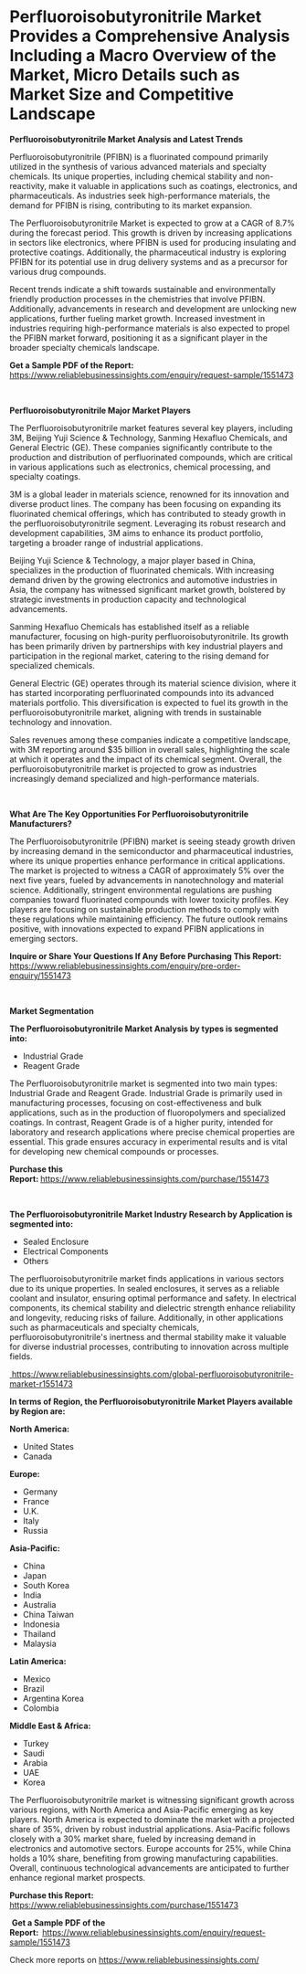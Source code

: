 <p><h1>Perfluoroisobutyronitrile Market Provides a Comprehensive Analysis Including a Macro Overview of the Market, Micro Details such as Market Size and Competitive Landscape</h1></p><p><strong>Perfluoroisobutyronitrile Market Analysis and Latest Trends</strong></p>
<p><p>Perfluoroisobutyronitrile (PFIBN) is a fluorinated compound primarily utilized in the synthesis of various advanced materials and specialty chemicals. Its unique properties, including chemical stability and non-reactivity, make it valuable in applications such as coatings, electronics, and pharmaceuticals. As industries seek high-performance materials, the demand for PFIBN is rising, contributing to its market expansion.</p><p>The Perfluoroisobutyronitrile Market is expected to grow at a CAGR of 8.7% during the forecast period. This growth is driven by increasing applications in sectors like electronics, where PFIBN is used for producing insulating and protective coatings. Additionally, the pharmaceutical industry is exploring PFIBN for its potential use in drug delivery systems and as a precursor for various drug compounds.</p><p>Recent trends indicate a shift towards sustainable and environmentally friendly production processes in the chemistries that involve PFIBN. Additionally, advancements in research and development are unlocking new applications, further fueling market growth. Increased investment in industries requiring high-performance materials is also expected to propel the PFIBN market forward, positioning it as a significant player in the broader specialty chemicals landscape.</p></p>
<p><strong>Get a Sample PDF of the Report:&nbsp;</strong> <a href="https://www.reliablebusinessinsights.com/enquiry/request-sample/1551473?utm_campaign=1119&utm_medium=2&utm_source=Github&utm_content=ia&utm_term=01022025&utm_id=perfluoroisobutyronitrile">https://www.reliablebusinessinsights.com/enquiry/request-sample/1551473</a></p>
<p>&nbsp;</p>
<p><strong>Perfluoroisobutyronitrile Major Market Players</strong></p>
<p><p>The Perfluoroisobutyronitrile market features several key players, including 3M, Beijing Yuji Science & Technology, Sanming Hexafluo Chemicals, and General Electric (GE). These companies significantly contribute to the production and distribution of perfluorinated compounds, which are critical in various applications such as electronics, chemical processing, and specialty coatings.</p><p>3M is a global leader in materials science, renowned for its innovation and diverse product lines. The company has been focusing on expanding its fluorinated chemical offerings, which has contributed to steady growth in the perfluoroisobutyronitrile segment. Leveraging its robust research and development capabilities, 3M aims to enhance its product portfolio, targeting a broader range of industrial applications.</p><p>Beijing Yuji Science & Technology, a major player based in China, specializes in the production of fluorinated chemicals. With increasing demand driven by the growing electronics and automotive industries in Asia, the company has witnessed significant market growth, bolstered by strategic investments in production capacity and technological advancements.</p><p>Sanming Hexafluo Chemicals has established itself as a reliable manufacturer, focusing on high-purity perfluoroisobutyronitrile. Its growth has been primarily driven by partnerships with key industrial players and participation in the regional market, catering to the rising demand for specialized chemicals.</p><p>General Electric (GE) operates through its material science division, where it has started incorporating perfluorinated compounds into its advanced materials portfolio. This diversification is expected to fuel its growth in the perfluoroisobutyronitrile market, aligning with trends in sustainable technology and innovation.</p><p>Sales revenues among these companies indicate a competitive landscape, with 3M reporting around $35 billion in overall sales, highlighting the scale at which it operates and the impact of its chemical segment. Overall, the perfluoroisobutyronitrile market is projected to grow as industries increasingly demand specialized and high-performance materials.</p></p>
<p>&nbsp;</p>
<p><strong>What Are The Key Opportunities For Perfluoroisobutyronitrile Manufacturers?</strong></p>
<p><p>The Perfluoroisobutyronitrile (PFIBN) market is seeing steady growth driven by increasing demand in the semiconductor and pharmaceutical industries, where its unique properties enhance performance in critical applications. The market is projected to witness a CAGR of approximately 5% over the next five years, fueled by advancements in nanotechnology and material science. Additionally, stringent environmental regulations are pushing companies toward fluorinated compounds with lower toxicity profiles. Key players are focusing on sustainable production methods to comply with these regulations while maintaining efficiency. The future outlook remains positive, with innovations expected to expand PFIBN applications in emerging sectors.</p></p>
<p><strong>Inquire or Share Your Questions If Any Before Purchasing This Report:</strong> <a href="https://www.reliablebusinessinsights.com/enquiry/pre-order-enquiry/1551473?utm_campaign=1119&utm_medium=2&utm_source=Github&utm_content=ia&utm_term=01022025&utm_id=perfluoroisobutyronitrile">https://www.reliablebusinessinsights.com/enquiry/pre-order-enquiry/1551473</a></p>
<p>&nbsp;</p>
<p><strong>Market Segmentation</strong></p>
<p><strong>The Perfluoroisobutyronitrile Market Analysis by types is segmented into:</strong></p>
<p><ul><li>Industrial Grade</li><li>Reagent Grade</li></ul></p>
<p><p>The Perfluoroisobutyronitrile market is segmented into two main types: Industrial Grade and Reagent Grade. Industrial Grade is primarily used in manufacturing processes, focusing on cost-effectiveness and bulk applications, such as in the production of fluoropolymers and specialized coatings. In contrast, Reagent Grade is of a higher purity, intended for laboratory and research applications where precise chemical properties are essential. This grade ensures accuracy in experimental results and is vital for developing new chemical compounds or processes.</p></p>
<p><strong>Purchase this Report:&nbsp;</strong><a href="https://www.reliablebusinessinsights.com/purchase/1551473?utm_campaign=1119&utm_medium=2&utm_source=Github&utm_content=ia&utm_term=01022025&utm_id=perfluoroisobutyronitrile">https://www.reliablebusinessinsights.com/purchase/1551473</a></p>
<p>&nbsp;</p>
<p><strong>The Perfluoroisobutyronitrile Market Industry Research by Application is segmented into:</strong></p>
<p><ul><li>Sealed Enclosure</li><li>Electrical Components</li><li>Others</li></ul></p>
<p><p>The perfluoroisobutyronitrile market finds applications in various sectors due to its unique properties. In sealed enclosures, it serves as a reliable coolant and insulator, ensuring optimal performance and safety. In electrical components, its chemical stability and dielectric strength enhance reliability and longevity, reducing risks of failure. Additionally, in other applications such as pharmaceuticals and specialty chemicals, perfluoroisobutyronitrile's inertness and thermal stability make it valuable for diverse industrial processes, contributing to innovation across multiple fields.</p></p>
<p><a href="https://www.reliablebusinessinsights.com/global-perfluoroisobutyronitrile-market-r1551473?utm_campaign=1119&utm_medium=2&utm_source=Github&utm_content=ia&utm_term=01022025&utm_id=perfluoroisobutyronitrile">&nbsp;https://www.reliablebusinessinsights.com/global-perfluoroisobutyronitrile-market-r1551473</a></p>
<p><strong>In terms of Region, the Perfluoroisobutyronitrile Market Players available by Region are:</strong></p>
<p>
    <p> <strong> North America: </strong>
        <ul>
            <li>United States</li>
            <li>Canada</li>
        </ul>
        </p> 
    <p> <strong> Europe: </strong>
        <ul>
            <li>Germany</li>
            <li>France</li>
            <li>U.K.</li>
            <li>Italy</li>
            <li>Russia</li>
        </ul>
        </p> 
    <p> <strong> Asia-Pacific: </strong>
        <ul>
            <li>China</li>
            <li>Japan</li>
            <li>South Korea</li>
            <li>India</li>
            <li>Australia</li>
            <li>China Taiwan</li>
            <li>Indonesia</li>
            <li>Thailand</li>
            <li>Malaysia</li>
        </ul>
        </p> 
    <p> <strong> Latin America: </strong>
        <ul>
            <li>Mexico</li>
            <li>Brazil</li>
            <li>Argentina Korea</li>
            <li>Colombia</li>
        </ul>
        </p> 
    <p> <strong> Middle East & Africa: </strong>
        <ul>
            <li>Turkey</li>
            <li>Saudi</li>
            <li>Arabia</li>
            <li>UAE</li>
            <li>Korea</li>
        </ul>
    </p>
    </p>
<p><p>The Perfluoroisobutyronitrile market is witnessing significant growth across various regions, with North America and Asia-Pacific emerging as key players. North America is expected to dominate the market with a projected share of 35%, driven by robust industrial applications. Asia-Pacific follows closely with a 30% market share, fueled by increasing demand in electronics and automotive sectors. Europe accounts for 25%, while China holds a 10% share, benefiting from growing manufacturing capabilities. Overall, continuous technological advancements are anticipated to further enhance regional market prospects.</p></p>
<p><strong>Purchase this Report: </strong><a href="https://www.reliablebusinessinsights.com/purchase/1551473?utm_campaign=1119&utm_medium=2&utm_source=Github&utm_content=ia&utm_term=01022025&utm_id=perfluoroisobutyronitrile">https://www.reliablebusinessinsights.com/purchase/1551473</a></p>
<p>&nbsp;<strong>Get a Sample PDF of the Report:&nbsp;&nbsp;</strong><a href="https://www.reliablebusinessinsights.com/enquiry/request-sample/1551473?utm_campaign=1119&utm_medium=2&utm_source=Github&utm_content=ia&utm_term=01022025&utm_id=perfluoroisobutyronitrile">https://www.reliablebusinessinsights.com/enquiry/request-sample/1551473</a></p>
<p><strong></strong></p>
<p>Check more reports on <a href="https://www.reliablebusinessinsights.com/?utm_campaign=1119&utm_medium=2&utm_source=Github&utm_content=ia&utm_term=01022025&utm_id=perfluoroisobutyronitrile">https://www.reliablebusinessinsights.com/</a></p>